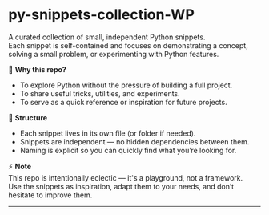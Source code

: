 # py-snippets-collection-WP

A curated collection of small, independent Python snippets.  
Each snippet is self-contained and focuses on demonstrating a concept, solving a small problem, or experimenting with Python features.

🚀 **Why this repo?**  
- To explore Python without the pressure of building a full project.  
- To share useful tricks, utilities, and experiments.  
- To serve as a quick reference or inspiration for future projects.  

📂 **Structure**  
- Each snippet lives in its own file (or folder if needed).  
- Snippets are independent — no hidden dependencies between them.  
- Naming is explicit so you can quickly find what you’re looking for.   

⚡ **Note**  
This repo is intentionally eclectic — it's a playground, not a framework.  
Use the snippets as inspiration, adapt them to your needs, and don’t hesitate to improve them.  


---

<!--
[
  {
    "name": "Python HangGame mini games",
    "desc": "A simple and effective hangman game in Python. Guess the word before the hangman is complete, with error handling, progressive display and guaranteed fun !",
    "date": "2025-09-18T15:42:00Z"
    "link": "",
    "preview": {
      "p1": {
        "name": "hangGameImg1",
        "ex": "jpg"
      },
      "p2": {
        "name": "hangGameImg2",
        "ex": "jpg"
      }
    }
  },
  {
    "name": "Python Language Detector",
    "desc": "A smart Python script that automatically identifies the language of a text.",
    "date": "2025-09-12T15:42:00Z"
    "link": "",
    "preview": {
      "p1": {
        "name": "languageDetector1",
        "ex": "jpg"
      }
    }
  }
]
-->

